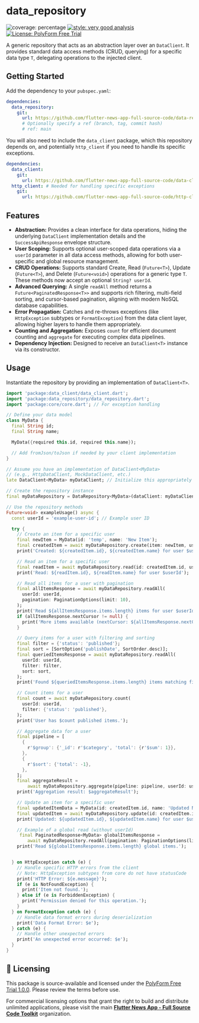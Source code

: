 # data_repository

![coverage: percentage](https://img.shields.io/badge/coverage-100-green)
[![style: very good analysis](https://img.shields.io/badge/style-very_good_analysis-B22C89.svg)](https://pub.dev/packages/very_good_analysis)
[![License: PolyForm Free Trial](https://img.shields.io/badge/License-PolyForm%20Free%20Trial-blue)](https://polyformproject.org/licenses/free-trial/1.0.0)

A generic repository that acts as an abstraction layer over an `DataClient`. It provides standard data access methods (CRUD, querying) for a specific data type `T`, delegating operations to the injected client.

## Getting Started

Add the dependency to your `pubspec.yaml`:

```yaml
dependencies:
  data_repository:
    git:
      url: https://github.com/flutter-news-app-full-source-code/data-repository.git
      # Optionally specify a ref (branch, tag, commit hash)
      # ref: main
```

You will also need to include the `data_client` package, which this repository depends on, and potentially `http_client` if you need to handle its specific exceptions.

```yaml
dependencies:
  data_client:
    git:
      url: https://github.com/flutter-news-app-full-source-code/data-client.git
  http_client: # Needed for handling specific exceptions
    git:
      url: https://github.com/flutter-news-app-full-source-code/http-client.git
```

## Features

*   **Abstraction:** Provides a clean interface for data operations, hiding the underlying `DataClient` implementation details and the `SuccessApiResponse` envelope structure.
*   **User Scoping:** Supports optional user-scoped data operations via a `userId` parameter in all data access methods, allowing for both user-specific and global resource management.
*   **CRUD Operations:** Supports standard Create, Read (`Future<T>`), Update (`Future<T>`), and Delete (`Future<void>`) operations for a generic type `T`. These methods now accept an optional `String? userId`.
*   **Advanced Querying:** A single `readAll` method returns a `Future<PaginatedResponse<T>>` and supports rich filtering, multi-field sorting, and cursor-based pagination, aligning with modern NoSQL database capabilities.
*   **Error Propagation:** Catches and re-throws exceptions (like `HttpException` subtypes or `FormatException`) from the data client layer, allowing higher layers to handle them appropriately.
*   **Counting and Aggregation:** Exposes `count` for efficient document
    counting and `aggregate` for executing complex data pipelines.
*   **Dependency Injection:** Designed to receive an `DataClient<T>` instance via its constructor.

## Usage

Instantiate the repository by providing an implementation of `DataClient<T>`.

```dart
import 'package:data_client/data_client.dart';
import 'package:data_repository/data_repository.dart';
import 'package:core/core.dart'; // For exception handling

// Define your data model
class MyData {
  final String id;
  final String name;

  MyData({required this.id, required this.name});

  // Add fromJson/toJson if needed by your client implementation
}

// Assume you have an implementation of DataClient<MyData>
// (e.g., HttpDataClient, MockDataClient, etc.)
late DataClient<MyData> myDataClient; // Initialize this appropriately

// Create the repository instance
final myDataRepository = DataRepository<MyData>(dataClient: myDataClient);

// Use the repository methods
Future<void> exampleUsage() async {
  const userId = 'example-user-id'; // Example user ID

  try {
    // Create an item for a specific user
    final newItem = MyData(id: 'temp', name: 'New Item');
    final createdItem = await myDataRepository.create(item: newItem, userId: userId);
    print('Created: ${createdItem.id}, ${createdItem.name} for user $userId');

    // Read an item for a specific user
    final readItem = await myDataRepository.read(id: createdItem.id, userId: userId);
    print('Read: ${readItem.id}, ${readItem.name} for user $userId');

    // Read all items for a user with pagination
    final allItemsResponse = await myDataRepository.readAll(
      userId: userId,
      pagination: PaginationOptions(limit: 10),
    );
    print('Read ${allItemsResponse.items.length} items for user $userId.');
    if (allItemsResponse.nextCursor != null) {
      print('More items available (nextCursor: ${allItemsResponse.nextCursor})');
    }

    // Query items for a user with filtering and sorting
    final filter = {'status': 'published'};
    final sort = [SortOption('publishDate', SortOrder.desc)];
    final queriedItemsResponse = await myDataRepository.readAll(
      userId: userId,
      filter: filter,
      sort: sort,
    );
    print('Found ${queriedItemsResponse.items.length} items matching filter for user $userId.');

    // Count items for a user
    final count = await myDataRepository.count(
      userId: userId,
      filter: {'status': 'published'},
    );
    print('User has $count published items.');

    // Aggregate data for a user
    final pipeline = [
      {
        r'$group': {'_id': r'$category', 'total': {r'$sum': 1}},
      },
      {
        r'$sort': {'total': -1},
      },
    ];
    final aggregateResult =
        await myDataRepository.aggregate(pipeline: pipeline, userId: userId);
    print('Aggregation result: $aggregateResult');

    // Update an item for a specific user
    final updatedItemData = MyData(id: createdItem.id, name: 'Updated Name');
    final updatedItem = await myDataRepository.update(id: createdItem.id, item: updatedItemData, userId: userId);
    print('Updated: ${updatedItem.id}, ${updatedItem.name} for user $userId');

    // Example of a global read (without userId)
     final PaginatedResponse<MyData> globalItemsResponse =
        await myDataRepository.readAll(pagination: PaginationOptions(limit: 5));
    print('Read ${globalItemsResponse.items.length} global items.');


  } on HttpException catch (e) {
    // Handle specific HTTP errors from the client
    // Note: HttpException subtypes from core do not have statusCode
    print('HTTP Error: ${e.message}');
    if (e is NotFoundException) {
      print('Item not found.');
    } else if (e is ForbiddenException) {
      print('Permission denied for this operation.');
    }
  } on FormatException catch (e) {
    // Handle data format errors during deserialization
    print('Data Format Error: $e');
  } catch (e) {
    // Handle other unexpected errors
    print('An unexpected error occurred: $e');
  }
}

```


## 🔑 Licensing

This package is source-available and licensed under the [PolyForm Free Trial 1.0.0](LICENSE). Please review the terms before use.

For commercial licensing options that grant the right to build and distribute unlimited applications, please visit the main [**Flutter News App - Full Source Code Toolkit**](https://github.com/flutter-news-app-full-source-code) organization.

